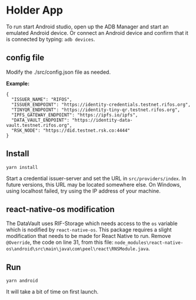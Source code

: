 # Holder App

To run start Android studio, open up the ADB Manager and start an emulated Android device. Or connect an Android device and confirm that it is connected by typing: `adb devices`.


## config file

Modify the ./src/config.json file as needed.

**Example:**

```
{
  "ISSUER_NAME": "RIFOS",
  "ISSUER_ENDPOINT": "https://identity-credentials.testnet.rifos.org",
  "TINYQR_ENDPOINT": "https://identity-tiny-qr.testnet.rifos.org",
  "IPFS_GATEWAY_ENDPOINT": "https://ipfs.io/ipfs",
  "DATA_VAULT_ENDPOINT": "https://identity-data-vault.testnet.rifos.org",
  "RSK_NODE": "https://did.testnet.rsk.co:4444"
}
```

## Install
```
yarn install
```

Start a credential issuer-server and set the URL in `src/providers/index`. In future versions, this URL may be located somewhere else. On Windows, using localhost failed, try using the IP address of your machine.

## react-native-os modification

The DataVault uses RIF-Storage which needs access to the `os` variable which is nodified by `react-native-os`. This package requires a slight modification that needs to be made for React Native to run. Remove `@Override`, the code on line 31, from this file: `node_modules\react-native-os\android\src\main\java\com\peel\react\RNSModule.java`.

## Run
```
yarn android
```

It will take a bit of time on first launch.